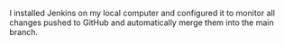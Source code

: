 I installed Jenkins on my local computer and configured it to monitor all changes pushed to GitHub and automatically merge them into the main branch.
